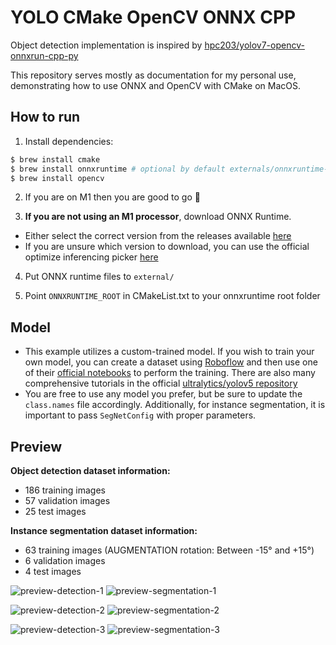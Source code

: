 # YOLO CMake OpenCV ONNX CPP

Object detection implementation is inspired
by [hpc203/yolov7-opencv-onnxrun-cpp-py](https://github.com/hpc203/yolov7-opencv-onnxrun-cpp-py)

This repository serves mostly as documentation for my personal use, demonstrating how to use ONNX and OpenCV with CMake
on MacOS.

## How to run

1) Install dependencies:

```bash
$ brew install cmake
$ brew install onnxruntime # optional by default externals/onnxruntime-osx-arm64-1.12.1 is used 
$ brew install opencv
```

2) If you are on M1 then you are good to go 🎉


3) **If you are not using an M1 processor**, download ONNX Runtime.

- Either select the correct version from the releases available [here](github.com/microsoft/onnxruntime/releases)
- If you are unsure which version to download, you can use the official optimize inferencing
  picker [here](https://onnxruntime.ai)

4) Put ONNX runtime files to `external/`


5) Point `ONNXRUNTIME_ROOT` in CMakeList.txt to your onnxruntime root folder

## Model

- This example utilizes a custom-trained model. If you wish to train your own model, you can create a dataset
  using [Roboflow](https://roboflow.com/#annotate) and then use one of
  their [official notebooks](https://github.com/roboflow/notebooks) to perform the training. There are also many
  comprehensive tutorials in the official [ultralytics/yolov5 repository](https://github.com/ultralytics/yolov5)
- You are free to use any model you prefer, but be sure to update the `class.names` file accordingly. Additionally, for instance segmentation, it is important to pass `SegNetConfig` with proper parameters. 

## Preview

**Object detection dataset information:**
- 186 training images
- 57 validation images
- 25 test images

**Instance segmentation dataset information:**

- 63 training images (AUGMENTATION rotation: Between -15° and +15°)
- 6 validation images
- 4 test images

![preview-detection-1](preview-detection-1.png)
![preview-segmentation-1](preview-segmentation-1.png)

![preview-detection-2](preview-detection-2.png)
![preview-segmentation-2](preview-segmentation-2.png)

![preview-detection-3](preview-detection-3.png)
![preview-segmentation-3](preview-segmentation-3.png)
